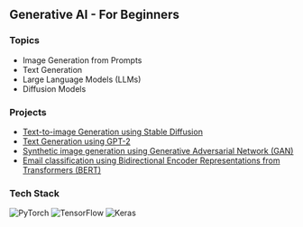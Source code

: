 ## Generative AI - For Beginners

### Topics
- Image Generation from Prompts
- Text Generation
- Large Language Models (LLMs)
- Diffusion Models

### Projects
- [Text-to-image Generation using Stable Diffusion](Diffusion_models/stable_diffusion.py)
- [Text Generation using GPT-2](Text_generation/)
- [Synthetic image generation using Generative Adversarial Network (GAN)](GAN/cifar10.py)
- [Email classification using Bidirectional Encoder Representations from Transformers (BERT)](BERT/spam_classification.py)


### Tech Stack
![PyTorch](https://img.shields.io/badge/PyTorch-%23EE4C2C.svg?style=for-the-badge&logo=PyTorch&logoColor=white)
![TensorFlow](https://img.shields.io/badge/TensorFlow-%23FF6F00.svg?style=for-the-badge&logo=TensorFlow&logoColor=white)
![Keras](https://img.shields.io/badge/Keras-%23D00000.svg?style=for-the-badge&logo=Keras&logoColor=white)